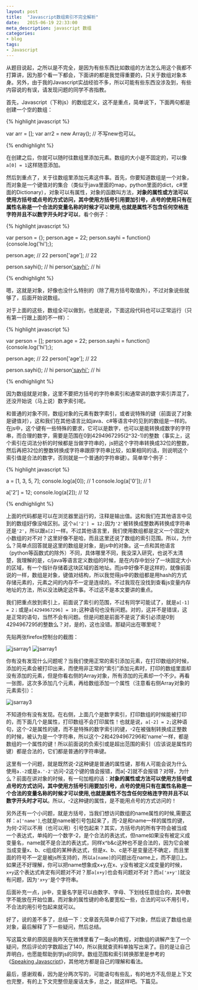 ```yaml
---
layout: post
title:  "Javascript数组索引不完全解析"
date:   2015-06-19 22:33:00
meta_description: javascript 数组
categories:
- blog
tags:
- Javascript
---
```



从题目说起，之所以是不完全，是因为有些东西比如数组的方法怎么用这个我都不打算讲，因为那个看一下都会，下面讲的都是我觉得重要的，只关于数组对象本身。另外，由于我的Javascript实战经验不多，所以可能有些东西没涉及到，有些内容说的有误，请发现问题的同学不吝指教。

首先，Javascript（下称js）的数组定义，这不是重点，简单说下，下面两句都是创建一个空的数组：

{% highlight javascript %}

var arr = [];
var arr2 = new Array(); // 不写new也可以。

{% endhighlight %}


在创建之后，你就可以随时往数组里添加元素。数组的大小是不固定的，可以像`a[0] = 1`这样随意添加。

然后到重点了，关于往数组里添加元素这件事。首先，你要知道数组是一个对象，而对象是一个键值对的集合（类似于java里面的map，python里面的dict，c#里面的Dictionary），对象可以有属性，对象的函数叫方法，**对象的属性或方法可以使用方括号或点号的方式访问，其中使用方括号引用要加引号，点号的使用只有在属性名称是一个合法的变量名称的时候才可以使用,也就是属性不包含任何空格连字符并且不以数字开头时才可以**，看个例子：

{% highlight javascript %}

var person = {};
person.age = 22;
person.sayhi = function(){console.log('hi');};

person.age; // 22
person['age']; // 22

person.sayhi(); // hi
person['sayhi'](); // hi

{% endhighlight %}

嗯，这就是对象，好像也没什么特别的（除了用方括号取值外），不过对象说些就够了，后面开始说数组。

对于上面的这些，数组全可以做到，也就是说，下面这段代码也可以正常运行（只有第一行跟上面的不一样）：

{% highlight javascript %}

var person = [];
person.age = 22;
person.sayhi = function(){console.log('hi');};

person.age; // 22
person['age']; // 22

person.sayhi(); // hi
person['sayhi'](); // hi

{% endhighlight %}

因为数组就是对象，这里不要把方括号的字符串索引和通常讲的数字索引弄混了，还没开始说（马上说）数字索引呢。

和普通的对象不同，数组对象的元素有数字索引，或者说特殊的键（前面说了对象是键值对），这和我们在其他语言比如java、c#等语言中的见到的数组是一样的。在js中，这个键有一些特殊的要求，它可以是数字，也可以是能转换成数字的字符串，而合理的数字，需要是范围在0到4294967295(2^32-1)的整数（事实上，这个索引在词法分析的时候都是当做字符串的，js把这个字符串转换成32位的整数，然后再把32位的整数转换成字符串跟原字符串比较，如果相同的话，则说明这个索引值是合法的数字，否则就是一个普通的字符串键）。简单举个例子：

{% highlight javascript %}

a = [1, 3, 5, 7];
console.log(a[0]); // 1
console.log(a['0']); // 1

a['2'] = 12;
console.log(a[2]); // 12

{% endhighlight %}

上面的代码都是可以在浏览器里运行的，注释是输出值。这和我们在其他语言中见到的数组好像没啥区别。这个`a['2'] = 12;`因为`'2'`被转换成整数再转换成字符串还是`'2'`，所以跟`a[2]`一样。不过其他语言里，我们使用数组都是定义一个固定大小数组的对不对？这里好像不是哈，而且这里还说了数组的索引范围。所以，为什么？简单点回答就是这里的数组是对象，是js中的对象。这一点和其他语言（python等函数式的除外）不同，具体哪里不同，我没深入研究，也说不太清楚，我理解的是，c/java等语言定义数组的时候，是在内存中划分了一块固定大小的区域，有一个指针存储着这块区域的首地址。而js中好像不是这样的，就像前面说的一样，数组是对象，键值对结构，所以我觉得js中的数组都是用hash的方式存储元素的，元素之间的内存不一定是连续的。不过我现在没找到查看js变量内存地址的方法，所以没法确定这件事。不过这不是本文要讲的重点。

我们把重点放到索引上，前面说了索引的范围，不过有同学可能试了，就是`a[-1] = 2；`或是`a[4294967296] = 10;`这种语句也没有问题。对的，这并不是错误，这是正常的语句，当然不会有问题。但是问题是前面不是说了索引必须是0到4294967295的整数么？对，是的，这也没错。那疑问出在哪里呢？

先贴两张firefox控制台的截图：

![jsarray1](http://7xj0rk.com1.z0.glb.clouddn.com/jsarray1.png)
![jsarray1](http://7xj0rk.com1.z0.glb.clouddn.com/jsarray2.png)

你有没有发现什么问题呢？当我们使用正常的索引添加元素，在打印数组的时候，添加的元素会被打印出来，而使用非正常的“索引”添加元素时，打印的数组里面却没有添加的元素，但是你看右侧的Array对象，所有添加的元素却一个不少。再看一张图，这次多添加几个元素，再给数组添加一个属性（注意看右侧Array对象的元素索引）：

![jsarray3](http://7xj0rk.com1.z0.glb.clouddn.com/jsarray3.png)

不知道你有没有发现。在右侧，上面几个是数字索引，打印数组的时候能被打印的，而下面几个是属性，打印数组不会打印属性！也就是说，`a[-2] = 2;`这种语句，这个-2是属性的键，而不是特殊的数字索引的键，-2在被强制转换成正整数的时候，被认为是一个字符串，所以这个-2和4294967296和'name'一样，都是数组的一个属性的键！所以前面说的负索引或是超出范围的索引（应该说是属性的键）都是合法的，它们都是普通的字符串键。

这里有一个问题，就是既然说-2这种键是普通的属性键，那有人可能会说为什么使用`a.-2`或是`a.'-2'`访问-2这个键的值会报错，而a[-2]就不会报错？对呀，为什么？前面在讲对象的时候，有一句加粗的话：**对象的属性或方法可以使用方括号或点号的方式访问，其中使用方括号引用要加引号，点号的使用只有在属性名称是一个合法的变量名称的时候才可以使用,也就是属性不包含任何空格连字符并且不以数字开头时才可以**。所以，-2这种键的属性，是不能用点号的方式访问的！

另外还有一个小问题，就是方括号，当我们想访问数组的name属性的时候,需要这样：`a['name']`,也就是name被引号包起来了，而-2是和name一样的属性的键，为何-2可以不用（也可以用）引号包起来？其实，方括号内的所有字符会被当成一个表达式，单纯的一个数字-2，是个合法的表达式，但name如果没有被定义成变量名，name就不是合法的表达式，同样x^b&c这种也不是合法的，因为它会被当成变量x、b、c组成的某种表达式，但是x、b、c是不是变量还不确定，而且里面的符号不一定是被js所支持的，所以`a[name]`的问题出在name上，而不是[]上。如果还不好理解，你可以把name想象成x+y,在x、y没有被定义成变量的时候，`x+y`这个表达式肯定有问题对不对？那`a[x+y]`也会有问题对不对？而`a['x+y']`就没有问题，因为`'x+y'`是个字符串。

后面补充一点，js中，变量名字是可以由数字、字母、下划线任意组合的，其中数字不能放在开始位置。而对象的属性键的命名要宽松一些，合法的可以不用引号，不合法的用引号包起来就可以。

好了，说的差不多了，总结一下：文章首先简单介绍了下对象，然后说了数组也是对象，最后解释了下一些疑问，然后总结。

写这篇文章的原因是我昨天在微博里看了一条js的教程，对数组的讲解产生了一个疑问，然后评论的字数超出了140，所以我就查资料单独写出来了。目的是让自己弄明白，也愿能帮助到学js的同学。数组范围和索引转换那里是参考的《[Speaking Javascript][js2]》，其他地方都是自己的理解和看法。

最后，感谢观看，因为是分两次写的，可能语句有些乱，有的地方不乱但是上下文也完整，有的上下文完整但是废话太多，总之，就这样吧。下篇见。


[js2]: http://book.douban.com/subject/25853744/